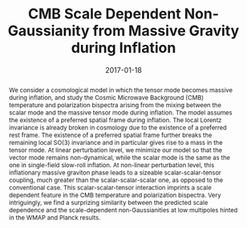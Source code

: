 ---
title: "CMB Scale Dependent Non-Gaussianity from Massive Gravity during Inflation"
authors:
- admin
- Takahashi Hiramatsu
- Chunshan Lin
- Misao Sasaki
- Maresuke Shiraishi
- Yi Wang
date: "2017-01-18"
doi: "10.1088/1475-7516/2017/05/034"

# Schedule page publish date (NOT publication's date).
publishDate: ""

# Publication type.
# Legend: 0 = Uncategorized; 1 = Conference paper; 2 = Journal article;
# 3 = Preprint / Working Paper; 4 = Report; 5 = Book; 6 = Book section;
# 7 = Thesis; 8 = Patent
publication_types: ["2"]

# Publication name and optional abbreviated publication name.
publication: "*Journal of Cosmology and Astroparticle Physics*"
publication_short: "JCAP"

abstract: We consider a cosmological model in which the tensor mode becomes massive during inflation, and study the Cosmic Microwave Background (CMB) temperature and polarization bispectra arising from the mixing between the scalar mode and the massive tensor mode during inflation. The model assumes the existence of a preferred spatial frame during inflation. The local Lorentz invariance is already broken in cosmology due to the existence of a preferred rest frame. The existence of a preferred spatial frame further breaks the remaining local SO(3) invariance and in particular gives rise to a mass in the tensor mode. At linear perturbation level, we minimize our model so that the vector mode remains non-dynamical, while the scalar mode is the same as the one in single-field slow-roll inflation. At non-linear perturbation level, this inflationary massive graviton phase leads to a sizeable scalar-scalar-tensor coupling, much greater than the scalar-scalar-scalar one, as opposed to the conventional case. This scalar-scalar-tensor interaction imprints a scale dependent feature in the CMB temperature and polarization bispectra. Very intriguingly, we find a surprizing similarity between the predicted scale dependence and the scale-dependent non-Gaussianities at low multipoles hinted in the WMAP and Planck results.

# Summary. An optional shortened abstract.
summary: 

tags:
- Massive gravity
- Early Universe
- Inflation
- Scalar fields
- Tensor modes
featured: false

links:
 - name: arXiv
   url: http://arxiv.org/pdf/1701.05554.pdf
url_pdf: 
url_code: ''
url_dataset: ''
url_poster: ''
url_project: ''
url_slides: ''
url_source: ''
url_video: ''

# Featured image
# To use, add an image named `featured.jpg/png` to your page's folder. 
image:
  caption: 'Image credit: [**Unsplash**]'
  focal_point: ""
  preview_only: false

# Associated Projects (optional).
#   Associate this publication with one or more of your projects.
#   Simply enter your project's folder or file name without extension.
#   E.g. `internal-project` references `content/project/internal-project/index.md`.
#   Otherwise, set `projects: []`.
projects:
- newphysicsCMB

# Slides (optional).
#   Associate this publication with Markdown slides.
#   Simply enter your slide deck's filename without extension.
#   E.g. `slides: "example"` references `content/slides/example/index.md`.
#   Otherwise, set `slides: ""`.
slides: ""
---